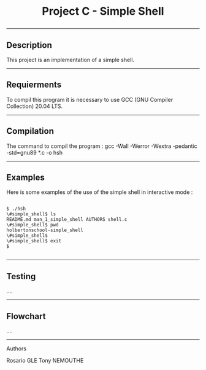 # <p align="center">Project C - Simple Shell</p>

------
Description
------

This project is an implementation of a simple shell.

-------
Requierments
-------

To compil this program it is necessary to use GCC (GNU Compiler Collection) 20.04 LTS.

-------
Compilation
------

The command to compil the program :
gcc -Wall -Werror -Wextra -pedantic -std=gnu89 *.c -o hsh

------
Examples
------

Here is some examples of the use of the simple shell in interactive mode :

```

$ ./hsh
\#simple_shell$ ls
README.md man_1_simple_shell AUTHORS shell.c
\#simple_shell$ pwd
holbertonschool-simple_shell
\#simple_shell$ 
\#simple_shell$ exit
$


```

------
Testing
------

....

------
Flowchart
------

....

------
Authors

Rosario GLE
Tony NEMOUTHE
